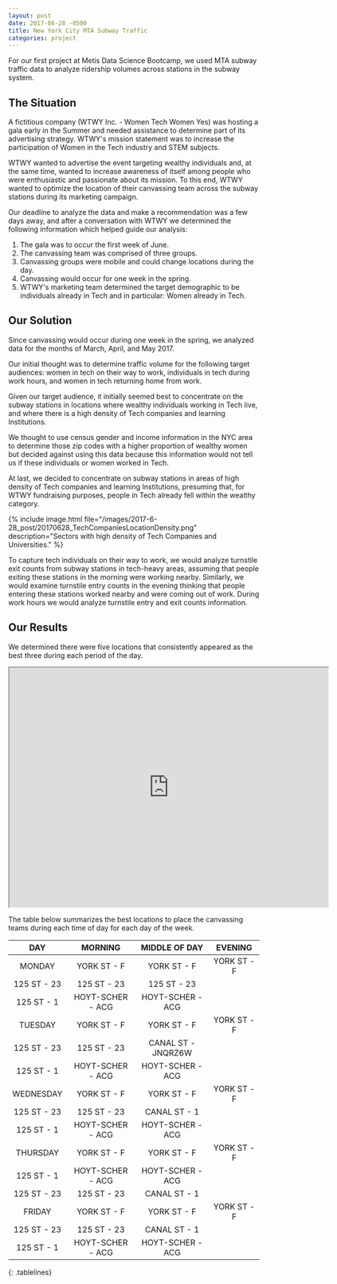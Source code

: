 ```yaml
---
layout: post
date: 2017-06-28 -0500
title: New York City MTA Subway Traffic
categories: project
---
```


For our first project at Metis Data Science Bootcamp, we used MTA subway traffic data to analyze ridership volumes across stations in the subway system.

## The Situation

A fictitious company (WTWY Inc. - Women Tech Women Yes) was hosting a gala early in the Summer and needed assistance to determine part of its advertising strategy. WTWY's mission statement was to increase the participation of Women in the Tech industry and STEM subjects. 

WTWY wanted to advertise the event targeting wealthy individuals and, at the same time, wanted to increase awareness of itself among people who were enthusiastic and passionate about its mission. To this end, WTWY wanted to optimize the location of their canvassing team across the subway stations during its marketing campaign. 

Our deadline to analyze the data and make a recommendation was a few days away, and after a conversation with WTWY we determined the following information which helped guide our analysis:

1. The gala was to occur the first week of June.
2. The canvassing team was comprised of three groups.
3. Canvassing groups were mobile and could change locations during the day.
4. Canvassing would occur for one week in the spring.
5. WTWY's marketing team determined the target demographic to be individuals already in Tech and in particular: Women already in Tech.

## Our Solution

Since canvassing would occur during one week in the spring, we analyzed data for the months of March, April, and May 2017.

Our initial thought was to determine traffic volume for the following target audiences: women in tech on their way to work, individuals in tech during work hours, and women in tech returning home from work.

Given our target audience, it initially seemed best to concentrate on the subway stations in locations where wealthy individuals working in Tech live, and where there is a high density of Tech companies and learning Institutions.

We thought to use census gender and income information in the NYC area to determine those zip codes with a higher proportion of wealthy women but decided against using this data because this information would not tell us if these individuals or women worked in Tech.

At last, we decided to concentrate on subway stations in areas of high density of Tech companies and learning Institutions, presuming that, for WTWY fundraising purposes, people in Tech already fell within the wealthy category.
  

{% include image.html file="/images/2017-6-28_post/20170628_TechCompaniesLocationDensity.png" description="Sectors with high density of Tech Companies and Universities." %}

  
To capture tech individuals on their way to work, we would analyze turnstile exit counts from subway stations in tech-heavy areas, assuming that people exiting these stations in the morning were working nearby. Similarly, we would examine turnstile entry counts in the evening thinking that people entering these stations worked nearby and were coming out of work. During work hours we would analyze turnstile entry and exit counts information.

## Our Results

We determined there were five locations that consistently appeared as the best three during each period of the day.


<iframe src="https://www.google.com/maps/d/u/0/embed?mid=1tiu14vjnjJwaOQvz03ZRIofoIMw" width="640" height="480"></iframe>



The table below summarizes the best locations to place the canvassing teams during each time of day for each day of the week.


<style>
.tablelines table, .tablelines td, .tablelines th {
        border: 1px solid black;
        padding: 10px;
        }
</style>

**DAY** |**MORNING**|**MIDDLE OF DAY**|**EVENING**
:-----:|:-----:|:-----:|:-----:
MONDAY|YORK ST - F|YORK ST - F|YORK ST - F
 |125 ST - 23|125 ST - 23|125 ST - 23
 |125 ST - 1| HOYT-SCHER - ACG|HOYT-SCHER - ACG
TUESDAY|YORK ST - F|YORK ST - F|YORK ST - F
 |125 ST - 23|125 ST - 23| CANAL ST - JNQRZ6W
 |125 ST - 1|HOYT-SCHER - ACG|HOYT-SCHER - ACG
WEDNESDAY|YORK ST - F|YORK ST - F|YORK ST - F
 |125 ST - 23|125 ST - 23|CANAL ST - 1
 |125 ST - 1|HOYT-SCHER - ACG| HOYT-SCHER - ACG
THURSDAY|YORK ST - F|YORK ST - F|YORK ST - F
 |125 ST - 1| HOYT-SCHER - ACG|HOYT-SCHER - ACG
 |125 ST - 23|125 ST - 23|CANAL ST - 1
FRIDAY|YORK ST - F|YORK ST - F|YORK ST - F
 |125 ST - 23|125 ST - 23|CANAL ST - 1
 |125 ST - 1|HOYT-SCHER - ACG|HOYT-SCHER - ACG
{: .tablelines}
  
  
  



